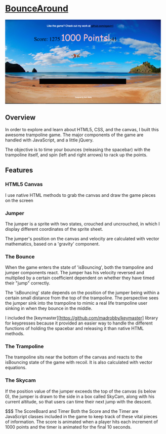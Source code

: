 

# [BounceAround](http://zgavin1.github.io/BounceAround)

![screenshot](./assets/bouncearoundss.png)


## Overview
In order to explore and learn about HTML5, CSS, and the canvas, I built this awesome trampoline game. The major components of the game are handled with JavaScript, and a little jQuery.

The objective is to time your bounces (releasing the spacebar) with the trampoline itself, and spin (left and right arrows) to rack up the points.


## Features
### HTML5 Canvas
I use native HTML methods to grab the canvas and draw the game pieces on the screen

### Jumper
The jumper is a sprite with two states, crouched and uncrouched, in which I display different coordinates of the sprite sheet.

The jumper's position on the canvas and velocity are calculated with vector mathematics, based on a 'gravity' component.

### The Bounce
When the game enters the state of 'isBouncing', both the trampoline and jumper components react.
The jumper has his velocity reversed and multiplied by a certain coefficient dependent on whether they have timed their "jump" correctly.

The 'isBouncing' state depends on the position of the jumper being within a certain small distance from the top of the trampoline. The perspective sees the jumper sink into the trampoline to mimic a real life trampoline user sinking in when they bounce in the middle.

I included the [keymaster][https://github.com/madrobby/keymaster] library for keypresses because it provided an easier way to handle the different functions of holding the spacebar and releasing it than native HTML methods.

### The Trampoline
The trampoline sits near the bottom of the canvas and reacts to the isBouncing state of the game with recoil. It is also calculated with vector equations. 

### The Skycam
If the position value of the jumper exceeds the top of the canvas (is below 0), the jumper is drawn to the side in a box called SkyCam, along with his current altitude, so that users can time their next jump with the descent.

$$$ The ScoreBoard and Timer
Both the Score and the Timer are JavaScript classes included in the game to keep track of these vital pieces of information. The score is animated when a player hits each increment of 1000 points and the timer is animated for the final 10 seconds.